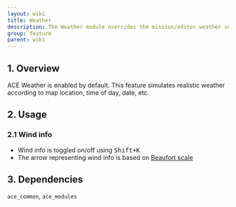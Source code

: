 ```yaml
---
layout: wiki
title: Weather
description: The Weather module overrides the mission/editor weather setting with a synchronized realistic weather simulation
group: feature
parent: wiki
---
```


## 1. Overview

ACE Weather is enabled by default. This feature simulates realistic weather according to map location, time of day, date, etc.


## 2. Usage

### 2.1 Wind info
- Wind info is toggled on/off using <kbd>Shift+K</kbd>
- The arrow representing wind info is based on [Beaufort scale](http://en.wikipedia.org/wiki/Beaufort_scale#Modern_scale)


## 3. Dependencies

`ace_common`, `ace_modules`
